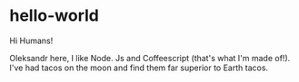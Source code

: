 # hello-world

Hi Humans!

Oleksandr here, I like Node. Js and Coffeescript (that's what I'm made of!).
I've had tacos on the moon and find them far superior to Earth tacos.
